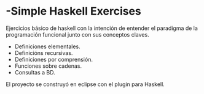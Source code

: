 # -Simple Haskell Exercises

Ejercicios básico de haskell con la intención de entender el paradigma de la programación funcional junto con sus conceptos claves.
	<ul>
		<li>Definiciones elementales.</li>
		<li>Definicións recursivas.</li>
		<li>Definiciones por comprensión.</li>
		<li>Funciones sobre cadenas.</li>
		<li>Consultas a BD.</li>
	</ul>
El proyecto se construyó en eclipse con el plugin para Haskell.
